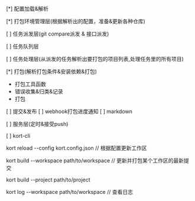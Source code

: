 [*] 配置加载&解析

[*] 打包环境管理层(根据解析出的配置，准备&更新各种仓库)

[ ] 任务派发层(git compare派发 & 接口派发)

[ ] 任务队列层

[ ] 任务处理层(从派发的任务解析出要打包的项目列表,处理任务里的所有项目)

[*] 打包(解析打包条件&安装依赖&打包)

- 打包工具函数
- 错误收集&归类&记录
- 打包

 
[ ] 提交&发布
[ ] webhook打包进度通知
[ ] markdown

[ ] 服务层(定时&接受push)

[ ] kort-cli

kort reload --config kort.config.json  // 根据配置更新工作区

kort build --workspace path/to/workspace // 更新并打包某个工作区的最新提交

kort build --project path/to/project

kort log --workspace path/to/workspace // 查看日志
